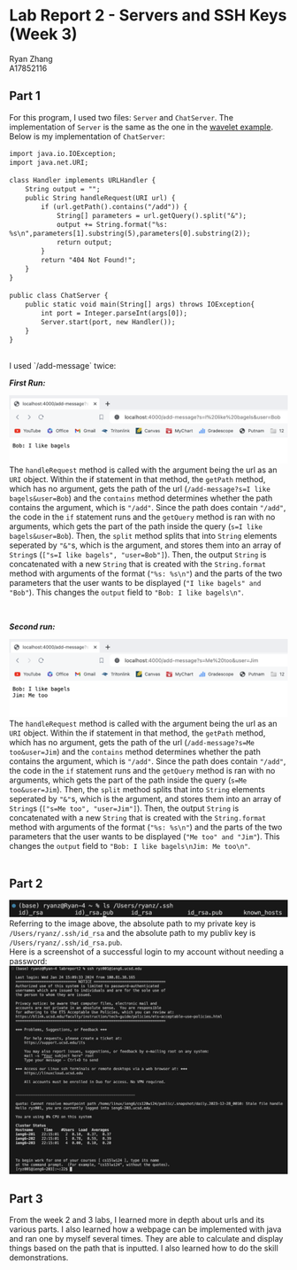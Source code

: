 Lab Report 2 - Servers and SSH Keys (Week 3)
========
Ryan Zhang <br> A17852116

Part 1
--------
For this program, I used two files: `Server` and `ChatServer`. The implementation of `Server` is the same as the one in the [wavelet example](https://github.com/ucsd-cse15l-f23/wavelet). <br>Below is my implementation of `ChatServer`:
```
import java.io.IOException;
import java.net.URI;

class Handler implements URLHandler {
    String output = "";
    public String handleRequest(URI url) {
        if (url.getPath().contains("/add")) {
            String[] parameters = url.getQuery().split("&");
            output += String.format("%s: %s\n",parameters[1].substring(5),parameters[0].substring(2));
            return output;
        }
        return "404 Not Found!";
    }
}

public class ChatServer {
    public static void main(String[] args) throws IOException{
        int port = Integer.parseInt(args[0]);
        Server.start(port, new Handler());
    }
}
```
<br>
I used `/add-message` twice:<br>

***First Run:***
<br>

![First Run](images/run1.png)<br>
The `handleRequest` method is called with the argument being the url as an `URI` object. Within the if statement in that method, the `getPath` method, which has no argument, gets the path of the url (`/add-message?s=I like bagels&user=Bob`) and the `contains` method determines whether the path contains the argument, which is `"/add"`. Since the path does contain `"/add"`, the code in the `if` statement runs and the `getQuery` method is ran with no arguments, which gets the part of the path inside the query (`s=I like bagels&user=Bob`). Then, the `split` method splits that into `String` elements seperated by `"&"`s, which is the argument, and stores them into an array of `String`s (`["s=I like bagels", "user=Bob"]`). Then, the output `String` is concatenated with a new `String` that is created with the `String.format` method with arguments of the format (`"%s: %s\n"`) and the parts of the two parameters that the user wants to be displayed (`"I like bagels" and "Bob"`). This changes the `output` field to `"Bob: I like bagels\n"`.

<br>

***Second run:***
<br>

![Second Run](images/run2.png)<br>
The `handleRequest` method is called with the argument being the url as an `URI` object. Within the if statement in that method, the `getPath` method, which has no argument, gets the path of the url (`/add-message?s=Me too&user=Jim`) and the `contains` method determines whether the path contains the argument, which is `"/add"`. Since the path does contain `"/add"`, the code in the `if` statement runs and the `getQuery` method is ran with no arguments, which gets the part of the path inside the query (`s=Me too&user=Jim`). Then, the `split` method splits that into `String` elements seperated by `"&"`s, which is the argument, and stores them into an array of `String`s (`["s=Me too", "user=Jim"]`). Then, the output `String` is concatenated with a new `String` that is created with the `String.format` method with arguments of the format (`"%s: %s\n"`) and the parts of the two parameters that the user wants to be displayed (`"Me too" and "Jim"`). This changes the `output` field to `"Bob: I like bagels\nJim: Me too\n"`.
<br><br>

Part 2
--------
![Path](images/path.png)
Referring to the image above, the absolute path to my private key is `/Users/ryanz/.ssh/id_rsa` and the absolute path to my publiv key is `/Users/ryanz/.ssh/id_rsa.pub`. <br>
Here is a screenshot of a successful login to my account without needing a password:
![Login](images/login.png)

Part 3
--------
From the week 2 and 3 labs, I learned more in depth about urls and its various parts. I also learned how a webpage can be implemented with java and ran one by myself several times. They are able to calculate and display things based on the path that is inputted. I also learned how to do the skill demonstrations.
